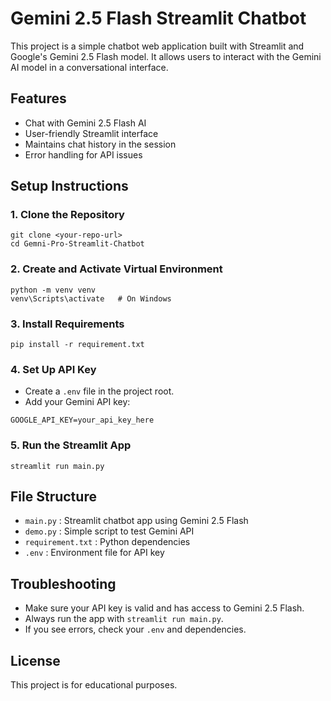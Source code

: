 
# Gemini 2.5 Flash Streamlit Chatbot

This project is a simple chatbot web application built with Streamlit and Google's Gemini 2.5 Flash model. It allows users to interact with the Gemini AI model in a conversational interface.

## Features
- Chat with Gemini 2.5 Flash AI
- User-friendly Streamlit interface
- Maintains chat history in the session
- Error handling for API issues

## Setup Instructions

### 1. Clone the Repository
```
git clone <your-repo-url>
cd Gemni-Pro-Streamlit-Chatbot
```

### 2. Create and Activate Virtual Environment
```
python -m venv venv
venv\Scripts\activate   # On Windows
```

### 3. Install Requirements
```
pip install -r requirement.txt
```

### 4. Set Up API Key
- Create a `.env` file in the project root.
- Add your Gemini API key:
```
GOOGLE_API_KEY=your_api_key_here
```

### 5. Run the Streamlit App
```
streamlit run main.py
```

## File Structure
- `main.py` : Streamlit chatbot app using Gemini 2.5 Flash
- `demo.py` : Simple script to test Gemini API
- `requirement.txt` : Python dependencies
- `.env` : Environment file for API key

## Troubleshooting
- Make sure your API key is valid and has access to Gemini 2.5 Flash.
- Always run the app with `streamlit run main.py`.
- If you see errors, check your `.env` and dependencies.

## License
This project is for educational purposes.